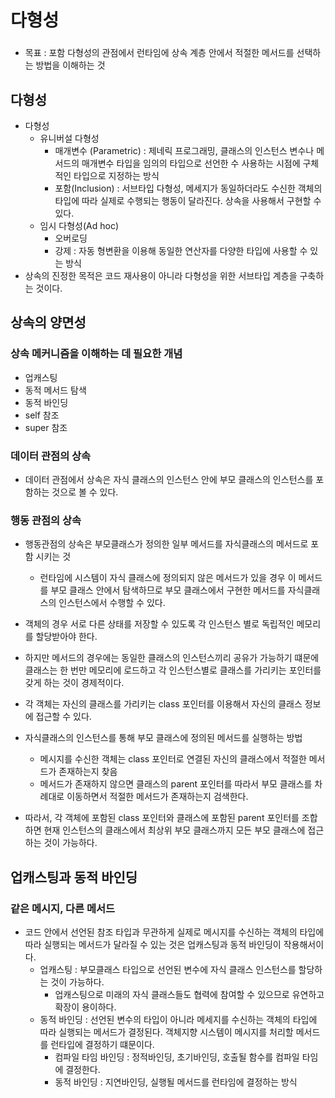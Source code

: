 # 다형성

###

- 목표 : 포함 다형성의 관점에서 런타임에 상속 계층 안에서 적절한 메서드를 선택하는 방법을 이해하는 것

## 다형성

- 다형성
    - 유니버설 다형성
        - 매개변수 (Parametric) : 제네릭 프로그래밍, 클래스의 인스턴스 변수나 메서드의 매개변수 타입을 임의의 타입으로 선언한 수 사용하는 시점에 구체적인 타입으로 지정하는 방식
        - 포함(Inclusion) : 서브타입 다형성, 메세지가 동일하더라도 수신한 객체의 타입에 따라 실제로 수행되는 행동이 달라진다. 상속을 사용해서 구현할 수 있다.
    - 임시 다형성(Ad hoc)
        - 오버로딩
        - 강제 : 자동 형변환을 이용해 동일한 연산자를 다양한 타입에 사용할 수 있는 방식
- 상속의 진정한 목적은 코드 재사용이 아니라 다형성을 위한 서브타입 계층을 구축하는 것이다.

## 상속의 양면성

### 상속 메커니즘을 이해하는 데 필요한 개념

- 업캐스팅
- 동적 메서드 탐색
- 동적 바인딩
- self 참조
- super 참조

### 데이터 관점의 상속

- 데이터 관점에서 상속은 자식 클래스의 인스턴스 안에 부모 클래스의 인스턴스를 포함하는 것으로 볼 수 있다.

### 행동 관점의 상속

- 행동관점의 상속은 부모클래스가 정의한 일부 메서드를 자식클래스의 메서드로 포함 시키는 것
    - 런타임에 시스템이 자식 클래스에 정의되지 않은 메서드가 있을 경우 이 메서드를 부모 클래스 안에서 탐색하므로 부모 클래스에서 구현한 메서드를 자식클래스의 인스턴스에서 수행할 수 있다.
- 객체의 경우 서로 다른 상태를 저장할 수 있도록 각 인스턴스 별로 독립적인 메모리를 할당받아야 한다.
- 하지만 메서드의 경우에는 동일한 클래스의 인스턴스끼리 공유가 가능하기 떄문에 클래스는 한 번만 메모리에 로드하고 각 인스턴스별로 클래스를 가리키는 포인터를 갖게 하는 것이 경제적이다.

- 각 객체는 자신의 클래스를 가리키는 class 포인터를 이용해서 자신의 클래스 정보에 접근할 수 있다.
- 자식클래스의 인스턴스를 통해 부모 클래스에 정의된 메서드를 실행하는 방법
    - 메시지를 수신한 객체는 class 포인터로 연결된 자신의 클래스에서 적절한 메서드가 존재하는지 찾음
    - 메서드가 존재하지 않으면 클래스의 parent 포인터를 따라서 부모 클래스를 차례대로 이동하면서 적절한 메서드가 존재하는지 검색한다.
- 따라서, 각 객체에 포함된 class 포인터와 클래스에 포함된 parent 포인터를 조합하면 현재 인스턴스의 클래스에서 최상위 부모 클래스까지 모든 부모 클래스에 접근하는 것이 가능하다.

## 업캐스팅과 동적 바인딩

### 같은 메시지, 다른 메서드

- 코드 안에서 선언된 참조 타입과 무관하게 실제로 메시지를 수신하는 객체의 타입에 따라 실행되는 메서드가 달라질 수 있는 것은 업캐스팅과 동적 바인딩이 작용해서이다.
    - 업캐스팅 : 부모클래스 타입으로 선언된 변수에 자식 클래스 인스턴스를 할당하는 것이 가능하다.
        - 업캐스팅으로 미래의 자식 클래스들도 협력에 참여할 수 있으므로 유연하고 확장이 용이하다.
    - 동적 바인딩 : 선언된 변수의 타입이 아니라 메세지를 수신하는 객체의 타입에 따라 실행되는 메서드가 결정된다. 객체지향 시스템이 메시지를 처리할 메서드를 런타입에 결정하기 떄문이다.
        - 컴파일 타임 바인딩 : 정적바인딩, 초기바인딩, 호출될 함수를 컴파일 타임에 결정한다.
        - 동적 바인딩 : 지연바인딩, 실행될 메서드를 런타임에 결정하는 방식